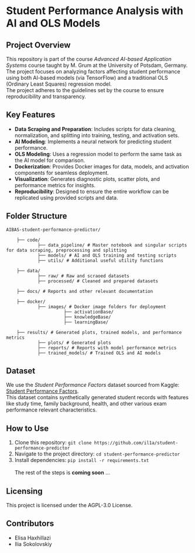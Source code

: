 # Student Performance Analysis with AI and OLS Models

## Project Overview

This repository is part of the course _Advanced AI-based Application Systems_ course taught by M. Grum at the University of Potsdam, Germany.<br>
The project focuses on analyzing factors affecting student performance using both AI-based models (via TensorFlow) and a traditional OLS (Ordinary Least Squares) regression model.<br>
The project adheres to the guidelines set by the course to ensure reproducibility and transparency.

## Key Features

- **Data Scraping and Preparation**: Includes scripts for data cleaning, normalization, and splitting into training, testing, and activation sets.
- **AI Modeling**: Implements a neural network for predicting student performance.
- **OLS Modeling**: Uses a regression model to perform the same task as the AI model for comparison.
- **Dockerization**: Provides Docker images for data, models, and activation components for seamless deployment.
- **Visualization**: Generates diagnostic plots, scatter plots, and performance metrics for insights.
- **Reproducibility**: Designed to ensure the entire workflow can be replicated using provided scripts and data.

## Folder Structure

```
AIBAS-student-performance-predictor/

    ├── code/
            ├── data_pipeline/ # Master notebook and singular scripts for data scraping, preprocessing and splitting
            ├── models/ # AI and OLS training and testing scripts
            ├── utils/ # Additional useful utility functions

    ├── data/
            ├── raw/ # Raw and scraoed datasets
            ├── processed/ # Cleaned and prepared datasets

    ├── docs/ # Reports and other relevant documentation

    ├── docker/
            ├── images/ # Docker image folders for deployment
                      ├── activationBase/
                      ├── knowledgeBase/
                      ├── learningBase/

    ├── results/ # Generated plots, trained models, and performance metrics
            ├── plots/ # Generated plots
            ├── reports/ # Reports with model performance metrics
            ├── trained_models/ # Trained OLS and AI models
```

## Dataset

We use the _Student Performance Factors_ dataset sourced from Kaggle: [Student Performance Factors](https://www.kaggle.com/datasets/lainguyn123/student-performance-factors/data).<br>
This dataset contains synthetically generated student records with features like study time, family background, health, and other various exam performance relevant characteristics.

## How to Use

1. Clone this repository: `git clone https://github.com/il1a/student-performance-predictor`
2. Navigate to the project directory: `cd student-performance-predictor`
3. Install dependencies: `pip install -r requirements.txt`<br><br>
   The rest of the steps is **coming soon** ...

## Licensing

This project is licensed under the AGPL-3.0 License.

## Contributors

- Elisa Haxhillazi
- Ilia Sokolovskiy
